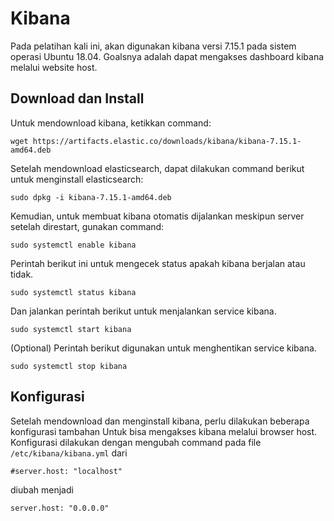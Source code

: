 # Kibana
Pada pelatihan kali ini, akan digunakan kibana versi 7.15.1 pada sistem operasi Ubuntu 18.04. Goalsnya adalah dapat mengakses dashboard kibana melalui website host.

## Download dan Install
Untuk mendownload kibana, ketikkan command:
    
    wget https://artifacts.elastic.co/downloads/kibana/kibana-7.15.1-amd64.deb

Setelah mendownload elasticsearch, dapat dilakukan command berikut untuk menginstall elasticsearch:

    sudo dpkg -i kibana-7.15.1-amd64.deb

Kemudian, untuk membuat kibana otomatis dijalankan meskipun server setelah direstart, gunakan command:

    sudo systemctl enable kibana

Perintah berikut ini untuk mengecek status apakah kibana berjalan atau tidak.
    
    sudo systemctl status kibana

Dan jalankan perintah berikut untuk menjalankan service kibana.

    sudo systemctl start kibana

(Optional) Perintah berikut digunakan untuk menghentikan service kibana.

    sudo systemctl stop kibana


## Konfigurasi
Setelah mendownload dan menginstall kibana, perlu dilakukan beberapa konfigurasi tambahan Untuk bisa mengakses kibana melalui browser host. Konfigurasi dilakukan dengan mengubah command pada file `/etc/kibana/kibana.yml` dari

    #server.host: "localhost"

diubah menjadi

    server.host: "0.0.0.0"
